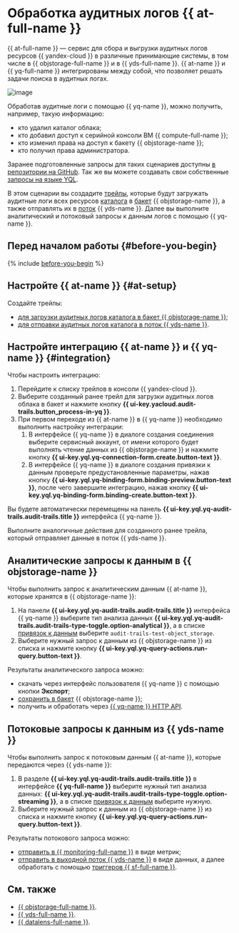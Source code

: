 # Обработка аудитных логов {{ at-full-name }}

{{ at-full-name }} — сервис для сбора и выгрузки аудитных логов ресурсов {{ yandex-cloud }} в различные принимающие системы, в том числе в {{ objstorage-full-name }} и в {{ yds-full-name }}. {{ at-name }} и {{ yq-full-name }} интегрированы между собой, что позволяет решать задачи поиска в аудитных логах.

![image](../../_assets/query/audit-trails-query.png)

Обработав аудитные логи с помощью {{ yq-name }}, можно получить, например, такую информацию:

* кто удалил каталог облака;
* кто добавил доступ к серийной консоли ВМ {{ compute-full-name }};
* кто изменил права на доступ к бакету {{ objstorage-name }};
* кто получил права администратора.

Заранее подготовленные запросы для таких сценариев доступны [в репозитории на GitHub](https://github.com/yandex-cloud/yc-solution-library-for-security/tree/master/auditlogs/_use_cases_and_searches). Так же вы можете создавать свои собственные [запросы на языке YQL](../../query/yql-tutorials/index.md).

В этом сценарии вы создадите [трейлы](../../audit-trails/concepts/trail.md), которые будут загружать аудитные логи всех ресурсов [каталога](../../resource-manager/concepts/resources-hierarchy.md#folder) в [бакет](../../storage/concepts/bucket.md) {{ objstorage-name }}, а также отправлять их в [поток](../../data-streams/concepts/glossary.md#stream-concepts) {{ yds-name }}. Далее вы выполните аналитический и потоковый запросы к данным логов с помощью {{ yq-name }}.

## Перед началом работы {#before-you-begin}

{% include [before-you-begin](../../_tutorials/_tutorials_includes/before-you-begin.md) %}

## Настройте {{ at-name }} {#at-setup}

Создайте трейлы:

* [для загрузки аудитных логов каталога в бакет {{ objstorage-name }}](../../audit-trails/operations/export-folder-bucket.md);
* [для отправки аудитных логов каталога в поток {{ yds-name }}](../../audit-trails/operations/export-folder-data-streams.md).

## Настройте интеграцию {{ at-name }} и {{ yq-name }} {#integration}

Чтобы настроить интеграцию:

1. Перейдите к списку трейлов в консоли {{ yandex-cloud }}.
1. Выберите созданный ранее трейл для загрузки аудитных логов облака в бакет и нажмите кнопку **{{ ui-key.yacloud.audit-trails.button_process-in-yq }}**.
1. При первом переходе из {{ at-name }} в {{ yq-name }} необходимо выполнить настройку интеграции:
   1. В интерфейсе {{ yq-name }} в диалоге создания соединения выберите сервисный аккаунт, от имени которого будет выполнять чтение данных из {{ objstorage-name }} и нажмите кнопку **{{ ui-key.yql.yq-connection-form.create.button-text }}**.
   1. В интерфейсе {{ yq-name }} в диалоге создания привязки к данным проверьте предустановленные параметры, нажав кнопку **{{ ui-key.yql.yq-binding-form.binding-preview.button-text }}**, после чего завершите интеграцию, нажав кнопку **{{ ui-key.yql.yq-binding-form.binding-create.button-text }}**.

Вы будете автоматически перемещены на панель **{{ ui-key.yql.yq-audit-trails.audit-trails.title }}** интерфейса {{ yq-name }}.

Выполните аналогичные действия для созданного ранее трейла, который отправляет данные в поток {{ yds-name }}.

## Аналитические запросы к данным в {{ objstorage-name }}

Чтобы выполнить запрос к аналитическим данным {{ at-name }}, которые хранятся в {{ objstorage-name }}:

1. На панели **{{ ui-key.yql.yq-audit-trails.audit-trails.title }}** интерфейса {{ yq-name }} выберите тип анализа данных **{{ ui-key.yql.yq-audit-trails.audit-trails-type-toggle.option-analytical }}**, а в списке [привязок к данным](../../query/concepts/glossary.md#binding) выберите `audit-trails-test-object_storage`.
1. Выберите нужный запрос к данным из {{ objstorage-name }} из списка и нажмите кнопку **{{ ui-key.yql.yq-query-actions.run-query.button-text }}**.

Результаты аналитического запроса можно:

* скачать через интерфейс пользователя {{ yq-name }} с помощью кнопки **Экспорт**;
* [сохранить в бакет](../../query/sources-and-sinks/object-storage-write.md) {{ objstorage-name }};
* получить и обработать через [{{ yq-name }} HTTP API](../../query/api/index.md).
<!-- * [визуализировать](../../query/tutorials/datalens.md) в {{ datalens-full-name }}; -->

## Потоковые запросы к данным из {{ yds-name }}

Чтобы выполнить запрос к потоковым данным {{ at-name }}, которые передаются через {{ yds-name }}:

1. В разделе **{{ ui-key.yql.yq-audit-trails.audit-trails.title }}** в интерфейсе **{{ yq-full-name }}** выберите нужный тип анализа данных: **{{ ui-key.yql.yq-audit-trails.audit-trails-type-toggle.option-streaming }}**, а в списке [привязок к данным](../../query/concepts/glossary.md#binding) выберите нужную.
1. Выберите нужный запрос к данным из {{ objstorage-name }} из списка и нажмите кнопку **{{ ui-key.yql.yq-query-actions.run-query.button-text }}**.

Результаты потокового запроса можно:

* [отправить в {{ monitoring-full-name }}](../../query/sources-and-sinks/monitoring.md) в виде метрик;
* [отправить в выходной поток {{ yds-name }}](../../query/sources-and-sinks/data-streams-write.md) в виде данных, а далее обработать с помощью [триггеров {{ sf-full-name }}](../../functions/operations/trigger/data-streams-trigger-create.md).

## См. также

* [{{ objstorage-full-name }}](../../storage/).
* [{{ yds-full-name }}](../../data-streams/).
* [{{ datalens-full-name }}](../../datalens/).
